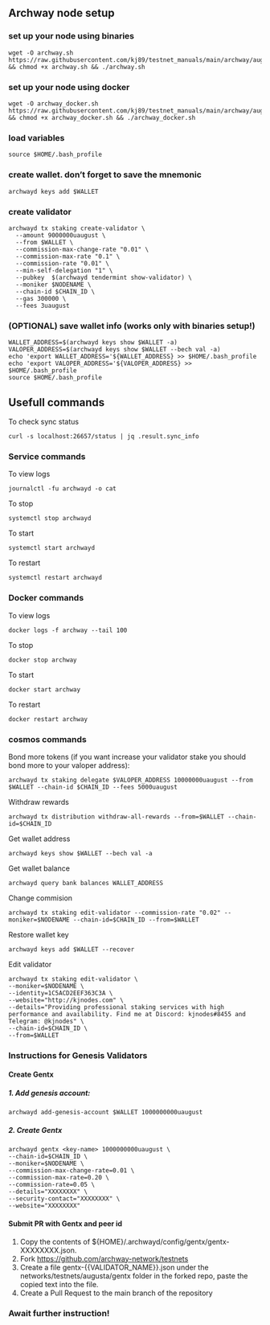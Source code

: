 ## Archway node setup

### set up your node using binaries
```
wget -O archway.sh https://raw.githubusercontent.com/kj89/testnet_manuals/main/archway/augusta/archway.sh && chmod +x archway.sh && ./archway.sh
```

### set up your node using docker
```
wget -O archway_docker.sh https://raw.githubusercontent.com/kj89/testnet_manuals/main/archway/augusta/archway_docker.sh && chmod +x archway_docker.sh && ./archway_docker.sh
```

### load variables
```
source $HOME/.bash_profile
```

### create wallet. don’t forget to save the mnemonic
```
archwayd keys add $WALLET
```

### create validator
```
archwayd tx staking create-validator \
  --amount 9000000uaugust \
  --from $WALLET \
  --commission-max-change-rate "0.01" \
  --commission-max-rate "0.1" \
  --commission-rate "0.01" \
  --min-self-delegation "1" \
  --pubkey  $(archwayd tendermint show-validator) \
  --moniker $NODENAME \
  --chain-id $CHAIN_ID \
  --gas 300000 \
  --fees 3uaugust
```

### (OPTIONAL) save wallet info (works only with binaries setup!)
```
WALLET_ADDRESS=$(archwayd keys show $WALLET -a)
VALOPER_ADDRESS=$(archwayd keys show $WALLET --bech val -a)
echo 'export WALLET_ADDRESS='${WALLET_ADDRESS} >> $HOME/.bash_profile
echo 'export VALOPER_ADDRESS='${VALOPER_ADDRESS} >> $HOME/.bash_profile
source $HOME/.bash_profile
```

## Usefull commands
To check sync status
```
curl -s localhost:26657/status | jq .result.sync_info
```

### Service commands
To view logs
```
journalctl -fu archwayd -o cat
```

To stop
```
systemctl stop archwayd
```

To start
```
systemctl start archwayd
```

To restart
```
systemctl restart archwayd
```

### Docker commands
To view logs
```
docker logs -f archway --tail 100
```

To stop
```
docker stop archway
```

To start
```
docker start archway
```

To restart
```
docker restart archway
```

### cosmos commands
Bond more tokens (if you want increase your validator stake you should bond more to your valoper address):
```
archwayd tx staking delegate $VALOPER_ADDRESS 10000000uaugust --from $WALLET --chain-id $CHAIN_ID --fees 5000uaugust
```

Withdraw rewards
```
archwayd tx distribution withdraw-all-rewards --from=$WALLET --chain-id=$CHAIN_ID
```

Get wallet address
```
archwayd keys show $WALLET --bech val -a
```

Get wallet balance
```
archwayd query bank balances WALLET_ADDRESS
```

Change commision
```
archwayd tx staking edit-validator --commission-rate "0.02" --moniker=$NODENAME --chain-id=$CHAIN_ID --from=$WALLET
```

Restore wallet key
```
archwayd keys add $WALLET --recover
```

Edit validator
```
archwayd tx staking edit-validator \
--moniker=$NODENAME \
--identity=1C5ACD2EEF363C3A \
--website="http://kjnodes.com" \
--details="Providing professional staking services with high performance and availability. Find me at Discord: kjnodes#8455 and Telegram: @kjnodes" \
--chain-id=$CHAIN_ID \
--from=$WALLET
```

### Instructions for Genesis Validators

#### Create Gentx

##### 1. Add genesis account:
```
archwayd add-genesis-account $WALLET 1000000000uaugust
```

##### 2. Create Gentx
```
archwayd gentx <key-name> 1000000000uaugust \
--chain-id=$CHAIN_ID \
--moniker=$NODENAME \
--commission-max-change-rate=0.01 \
--commission-max-rate=0.20 \
--commission-rate=0.05 \
--details="XXXXXXXX" \
--security-contact="XXXXXXXX" \
--website="XXXXXXXX"
```

#### Submit PR with Gentx and peer id
1. Copy the contents of ${HOME}/.archwayd/config/gentx/gentx-XXXXXXXX.json.
2. Fork https://github.com/archway-network/testnets
3. Create a file gentx-{{VALIDATOR_NAME}}.json under the networks/testnets/augusta/gentx folder in the forked repo, paste the copied text into the file.
4. Create a Pull Request to the main branch of the repository

### Await further instruction!
